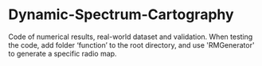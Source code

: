 # Dynamic-Spectrum-Cartography
Code of numerical results, real-world dataset and validation. When testing the code, add folder ‘function’ to the root directory, and use 'RMGenerator' to generate a specific radio map.
